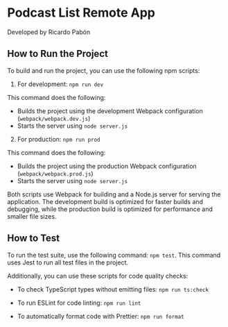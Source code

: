 # Podcast List Remote App

Developed by Ricardo Pabón

## How to Run the Project

To build and run the project, you can use the following npm scripts:

1. For development:
   `npm run dev`

This command does the following:

- Builds the project using the development Webpack configuration (`webpack/webpack.dev.js`)
- Starts the server using `node server.js`

2. For production:
   `npm run prod`

This command does the following:

- Builds the project using the production Webpack configuration (`webpack/webpack.prod.js`)
- Starts the server using `node server.js`

Both scripts use Webpack for building and a Node.js server for serving the application. The development build is optimized for faster builds and debugging, while the production build is optimized for performance and smaller file sizes.

## How to Test

To run the test suite, use the following command: `npm test`. This command uses Jest to run all test files in the project.

Additionally, you can use these scripts for code quality checks:

- To check TypeScript types without emitting files:
  `npm run ts:check`

- To run ESLint for code linting:
  `npm run lint`

- To automatically format code with Prettier:
  `npm run format`
